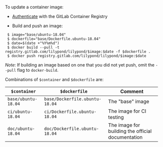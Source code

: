 To update a container image:

* [Authenticate](https://docs.gitlab.com/ee/user/packages/container_registry/#authenticate-with-the-container-registry) with the GitLab Container Registry

* Build and push an image:

```
 $ image="base/ubuntu-18.04"
 $ dockerfile="base/Dockerfile.ubuntu-18.04"
 $ date=$(date +"%Y%m%d")
 $ docker build --pull -t registry.gitlab.com/lilypond/lilypond/$image:$date -f $dockerfile .
 $ docker push registry.gitlab.com/lilypond/lilypond/$image:$date
```

*Note*: If building an image based on one that you did not yet push, omit the `--pull` flag to `docker-build`.

Combinations of `$container` and `$dockerfile` are:

| `$container` | `$dockerfile` | Comment |
| --- | --- | --- |
| `base/ubuntu-18.04` | `base/Dockerfile.ubuntu-18.04` | The "base" image |
| `ci/ubuntu-18.04` | `ci/Dockerfile.ubuntu-18.04` | The image for CI testing |
| `doc/ubuntu-18.04` | `doc/Dockerfile.ubuntu-18.04` | The image for building the official documentation |
